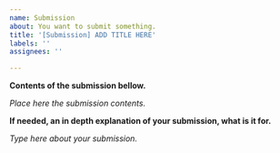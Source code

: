 ```yaml
---
name: Submission
about: You want to submit something.
title: '[Submission] ADD TITLE HERE'
labels: ''
assignees: ''

---
```


**Contents of the submission bellow.**

_Place here the submission contents._

**If needed, an in depth explanation of your submission, what is it for.**

_Type here about your submission._
